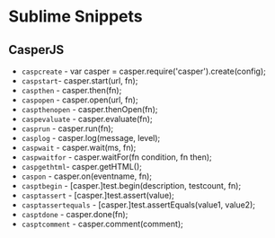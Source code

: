 # Sublime Snippets

## CasperJS
- `caspcreate` - var casper = casper.require('casper').create(config);
- `caspstart`- casper.start(url, fn);
- `caspthen` - casper.then(fn);
- `caspopen` - casper.open(url, fn);
- `caspthenopen` - casper.thenOpen(fn);
- `caspevaluate` - casper.evaluate(fn);
- `casprun` - casper.run(fn);
- `casplog` - casper.log(message, level);
- `caspwait` - casper.wait(ms, fn);
- `caspwaitfor` - casper.waitFor(fn condition, fn then);
- `caspgethtml`- casper.getHTML();
- `caspon` - casper.on(eventname, fn);
- `casptbegin` - [casper.]test.begin(description, testcount, fn);
- `casptassert` - [casper.]test.assert(value);
- `casptassertequals` - [casper.]test.assertEquals(value1, value2);
- `casptdone` - casper.done(fn);
- `casptcomment` - casper.comment(comment);

